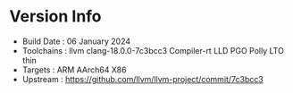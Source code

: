 # Version Info
* Build Date : 06 January 2024
* Toolchains : llvm clang-18.0.0-7c3bcc3 Compiler-rt LLD PGO Polly LTO thin
* Targets : ARM AArch64 X86
* Upstream : https://github.com/llvm/llvm-project/commit/7c3bcc3
